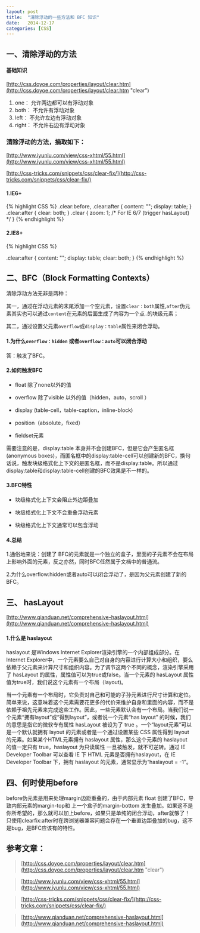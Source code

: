 ```yaml
---
layout: post
title:  "清除浮动的一些方法和 BFC 知识"
date:   2014-12-17
categories: [CSS]
---
```


## 一、清除浮动的方法

#### 基础知识
[http://css.doyoe.com/properties/layout/clear.htm](http://css.doyoe.com/properties/layout/clear.htm "clear")

1. one：
允许两边都可以有浮动对象
2. both：
不允许有浮动对象
3. left：
不允许左边有浮动对象
4. right：
不允许右边有浮动对象

### 清除浮动的方法，摘取如下：
[http://www.iyunlu.com/view/css-xhtml/55.html](http://www.iyunlu.com/view/css-xhtml/55.html)

[http://css-tricks.com/snippets/css/clear-fix/](http://css-tricks.com/snippets/css/clear-fix/)

#### 1.IE6+

{% highlight CSS %}
.clear:before,
.clear:after {
    content: "";
    display: table;
}
.clear:after {
    clear: both;
}
.clear {
    zoom: 1; /* For IE 6/7 (trigger hasLayout) */
}
{% endhighlight %}

#### 2.IE8+

{% highlight CSS %}

.clear:after {
  content: "";
  display: table;
  clear: both;
}
{% endhighlight %}

## 二、BFC（Block Formatting Contexts）

清除浮动方法无非是两种：

其一，通过在浮动元素的末尾添加一个空元素，设置`clear：both`属性,`after`伪元素其实也可以通过`content`在元素的后面生成了内容为一个点`.`的块级元素；

其二，通过设置父元素`overflow`或`display：table`属性来闭合浮动。

#### 1.为什么`overflow：hidden` 或者`overflow：auto`可以闭合浮动

答：触发了BFC。

#### 2.如何触发BFC


- float 除了none以外的值

- overflow 除了visible 以外的值（hidden，auto，scroll ）

- display (table-cell，table-caption，inline-block)

- position（absolute，fixed）

- fieldset元素

需要注意的是，display:table 本身并不会创建BFC，但是它会产生匿名框(anonymous boxes)，而匿名框中的display:table-cell可以创建新的BFC，换句话说，触发块级格式化上下文的是匿名框，而不是display:table。所以通过display:table和display:table-cell创建的BFC效果是不一样的。

#### 3.BFC特性
- 块级格式化上下文会阻止外边距叠加

- 块级格式化上下文不会重叠浮动元素

- 块级格式化上下文通常可以包含浮动

#### 4.总结
1.通俗地来说：创建了 BFC的元素就是一个独立的盒子，里面的子元素不会在布局上影响外面的元素，反之亦然，同时BFC任然属于文档中的普通流。

2.为什么overflow:hidden或者auto可以闭合浮动了，是因为父元素创建了新的BFC。

## 三、 hasLayout
[http://www.qianduan.net/comprehensive-haslayout.html](http://www.qianduan.net/comprehensive-haslayout.html)

#### 1.什么是 haslayout

haslayout 是Windows Internet Explorer渲染引擎的一个内部组成部分。在Internet Explorer中，一个元素要么自己对自身的内容进行计算大小和组织，要么依赖于父元素来计算尺寸和组织内容。为了调节这两个不同的概念，渲染引擎采用了 hasLayout 的属性，属性值可以为true或false。当一个元素的 hasLayout 属性值为true时，我们说这个元素有一个布局（layout)。

当一个元素有一个布局时，它负责对自己和可能的子孙元素进行尺寸计算和定位。简单来说，这意味着这个元素需要花更多的代价来维护自身和里面的内容，而不是依赖于祖先元素来完成这些工作。因此，一些元素默认会有一个布局。当我们说一个元素“拥有layout”或“得到layout”，或者说一个元素“has layout” 的时候，我们的意思是指它的微软专有属性 hasLayout 被设为了 true 。一个“layout元素”可以是一个默认就拥有 layout 的元素或者是一个通过设置某些 CSS 属性得到 layout 的元素。如果某个HTML元素拥有 haslayout 属性，那么这个元素的 haslayout 的值一定只有 true，haslayout 为只读属性 一旦被触发，就不可逆转。通过 IE Developer Toolbar 可以查看 IE 下 HTML 元素是否拥有haslayout，在 IE Developer Toolbar 下，拥有 haslayout 的元素，通常显示为“haslayout = -1”。

## 四、何时使用before

before伪元素是用来处理margin边距重叠的，由于内部元素 float 创建了BFC，导致内部元素的margin-top和 上一个盒子的margin-bottom 发生叠加。如果这不是你所希望的，那么就可以加上before，如果只是单纯的闭合浮动，after就够了！只使用clearfix:after时在跨浏览器兼容问题会存在一个垂直边距叠加的bug，这不是bug，是BFC应该有的特性。


## 参考文章：



> [http://css.doyoe.com/properties/layout/clear.htm](http://css.doyoe.com/properties/layout/clear.htm "clear")



> [http://www.iyunlu.com/view/css-xhtml/55.html](http://www.iyunlu.com/view/css-xhtml/55.html)



> [http://css-tricks.com/snippets/css/clear-fix/](http://css-tricks.com/snippets/css/clear-fix/)



> [http://www.qianduan.net/comprehensive-haslayout.html](http://www.qianduan.net/comprehensive-haslayout.html)
